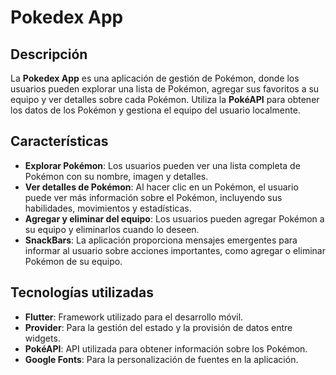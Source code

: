 # Pokedex App

## Descripción

La **Pokedex App** es una aplicación de gestión de Pokémon, donde los usuarios pueden explorar una lista de Pokémon, agregar sus favoritos a su equipo y ver detalles sobre cada Pokémon. Utiliza la **PokéAPI** para obtener los datos de los Pokémon y gestiona el equipo del usuario localmente.

## Características

- **Explorar Pokémon**: Los usuarios pueden ver una lista completa de Pokémon con su nombre, imagen y detalles.
- **Ver detalles de Pokémon**: Al hacer clic en un Pokémon, el usuario puede ver más información sobre el Pokémon, incluyendo sus habilidades, movimientos y estadísticas.
- **Agregar y eliminar del equipo**: Los usuarios pueden agregar Pokémon a su equipo y eliminarlos cuando lo deseen. 
- **SnackBars**: La aplicación proporciona mensajes emergentes para informar al usuario sobre acciones importantes, como agregar o eliminar Pokémon de su equipo.

## Tecnologías utilizadas

- **Flutter**: Framework utilizado para el desarrollo móvil.
- **Provider**: Para la gestión del estado y la provisión de datos entre widgets.
- **PokéAPI**: API utilizada para obtener información sobre los Pokémon.
- **Google Fonts**: Para la personalización de fuentes en la aplicación.




